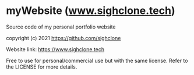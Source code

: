 # myWebsite (www.sighclone.tech)
Source code of my personal portfolio website


copyright (c) 2021 https://github.com/sighclone

Website link: https://www.sighclone.tech

Free to use for personal/commercial use but with the same license. Refer to the LICENSE for more details.
